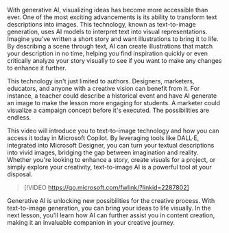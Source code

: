 With generative AI, visualizing ideas has become more accessible than ever. One of the most exciting advancements is its ability to transform text descriptions into images. This technology, known as text-to-image generation, uses AI models to interpret text into visual representations. Imagine you've written a short story and want illustrations to bring it to life. By describing a scene through text, AI can create illustrations that match your description in no time, helping you find inspiration quickly or even critically analyze your story visually to see if you want to make any changes to enhance it further.

This technology isn't just limited to authors. Designers, marketers, educators, and anyone with a creative vision can benefit from it. For instance, a teacher could describe a historical event and have AI generate an image to make the lesson more engaging for students. A marketer could visualize a campaign concept before it's executed. The possibilities are endless.

This video will introduce you to text-to-image technology and how you can access it today in Microsoft Copilot. By leveraging tools like DALL·E, integrated into Microsoft Designer, you can turn your textual descriptions into vivid images, bridging the gap between imagination and reality. Whether you're looking to enhance a story, create visuals for a project, or simply explore your creativity, text-to-image AI is a powerful tool at your disposal.

> [!VIDEO https://go.microsoft.com/fwlink/?linkid=2287802]

Generative AI is unlocking new possibilities for the creative process. With text-to-image generation, you can bring your ideas to life visually. In the next lesson, you'll learn how AI can further assist you in content creation, making it an invaluable companion in your creative journey.
